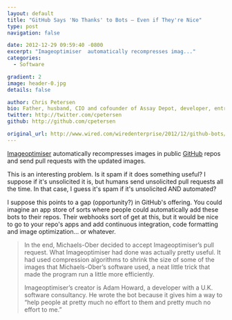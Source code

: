 ```yaml
---
layout: default
title: "GitHub Says 'No Thanks' to Bots — Even if They're Nice"
type: post
navigation: false

date: 2012-12-29 09:59:40 -0800
excerpt: "Imageoptimiser  automatically recompresses imag..."
categories:
  - Software

gradient: 2
image: header-0.jpg
details: false

author: Chris Petersen
bio: Father, husband, CIO and cofounder of Assay Depot, developer, entrepreneur and technologist.
twitter: http://twitter.com/cpetersen
github: http://github.com/cpetersen

original_url: http://www.wired.com/wiredenterprise/2012/12/github-bots/
---
```



 [Imageoptimiser](https://github.com/imageoptimiser)  automatically recompresses images in public  [GitHub](https://github.com)  repos and send pull requests with the updated images.

This is an interesting problem. Is it spam if it does something useful? I suppose if it's unsolicited it is, but humans send unsolicited pull requests all the time. In that case, I guess it's spam if it's unsolicited AND automated?

I suppose this points to a gap (opportunity?) in GitHub's offering. You could imagine an app store of sorts where people could automatically add these bots to their repos. Their webhooks sort of get at this, but it would be nice to go to your repo's apps and add continuous integration, code formatting and image optimization... or whatever.

 > 
 > 
 > In the end, Michaels-Ober decided to accept Imageoptimiser’s pull request. What Imageoptimiser had done was actually pretty useful. It had used compression algorithms to shrink the size of some of the images that Michaels-Ober’s software used, a neat little trick that made the program run a little more efficiently.
 > 
 > Imageoptimiser’s creator is Adam Howard, a developer with a U.K. software consultancy. He wrote the bot because it gives him a way to “help people at pretty much no effort to them and pretty much no effort to me.”
 > 
 > 
